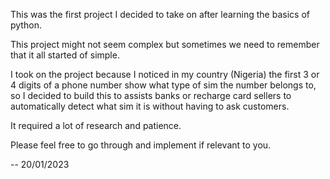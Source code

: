 This was the first project I decided to take on after learning the basics of python.

This project might not seem complex but sometimes we need to remember that it all started of simple.

I took on the project because I noticed in my country (Nigeria) the first 3 or 4 digits of a phone number show what type of sim the number belongs to, so I decided to build this to assists banks or recharge card sellers to automatically detect what sim it is without having to ask customers.

It required a lot of research and patience.

Please feel free to go through and implement if relevant to you.

-- 20/01/2023
